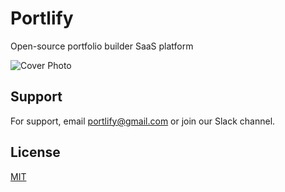 
# Portlify
Open-source portfolio builder SaaS platform


![Cover Photo](https://i.ibb.co/N6HZ4DR5/cover.jpg)


## Support

For support, email portlify@gmail.com or join our Slack channel.


## License

[MIT](https://github.com/alamincoders/portlify?tab=MIT-1-ov-file)

